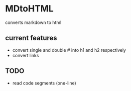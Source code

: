 # MDtoHTML

converts markdown to html

## current features
- convert single and double # into h1 and h2 respectively
- convert links

## TODO
- read code segments (one-line)
